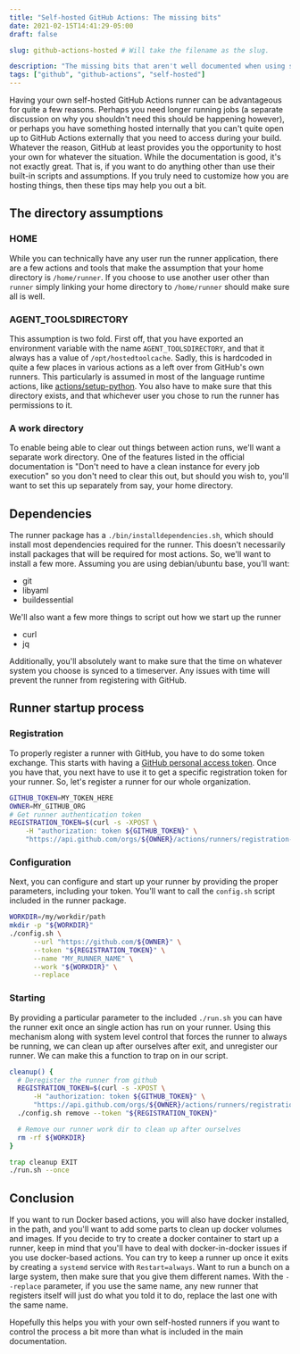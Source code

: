 ```yaml
---
title: "Self-hosted GitHub Actions: The missing bits"
date: 2021-02-15T14:41:29-05:00
draft: false

slug: github-actions-hosted # Will take the filename as the slug.

description: "The missing bits that aren't well documented when using self-hosted Github Actions runners"
tags: ["github", "github-actions", "self-hosted"]
---
```


Having your own self-hosted GitHub Actions runner can be advantageous for quite a few reasons. Perhaps you need longer running jobs (a separate discussion on why you shouldn't need this should be happening however), or perhaps you have something hosted internally that you can't quite open up to GitHub Actions externally that you need to access during your build. Whatever the reason, GitHub at least provides you the opportunity to host your own for whatever the situation. While the documentation is good, it's not exactly great. That is, if you want to do anything other than use their built-in scripts and assumptions. If you truly need to customize how you are hosting things, then these tips may help you out a bit.

## The directory assumptions
### HOME
While you can technically have any user run the runner application, there are a few actions and tools that make the assumption that your home directory is `/home/runner`. If you choose to use another user other than `runner` simply linking your home directory to `/home/runner` should make sure all is well.

### AGENT_TOOLSDIRECTORY
This assumption is two fold. First off, that you have exported an environment variable with the name `AGENT_TOOLSDIRECTORY`, and that it always has a value of `/opt/hostedtoolcache`. Sadly, this is hardcoded in quite a few places in various actions as a left over from GitHub's own runners. This particularly is assumed in most of the language runtime actions, like [actions/setup-python](https://github.com/actions/setup-python). You also have to make sure that this directory exists, and that whichever user you chose to run the runner has permissions to it.

### A work directory
To enable being able to clear out things between action runs, we'll want a separate work directory. One of the features listed in the official documentation is "Don't need to have a clean instance for every job execution" so you don't need to clear this out, but should you wish to, you'll want to set this up separately from say, your home directory.

## Dependencies
The runner package has a `./bin/installdependencies.sh`, which should install most dependencies required for the runner. This doesn't necessarily install packages that will be required for most actions. So, we'll want to install a few more. Assuming you are using debian/ubuntu base, you'll want:

- git
- libyaml
- buildessential

We'll also want a few more things to script out how we start up the runner
- curl
- jq

Additionally, you'll absolutely want to make sure that the time on whatever system you choose is synced to a timeserver. Any issues with time will prevent the runner from registering with GitHub.

## Runner startup process
### Registration
To properly register a runner with GitHub, you have to do some token exchange. This starts with having a [GitHub personal access token](https://docs.github.com/en/github/authenticating-to-github/creating-a-personal-access-token). Once you have that, you next have to use it to get a specific registration token for your runner. So, let's register a runner for our whole organization.

```sh
GITHUB_TOKEN=MY_TOKEN_HERE
OWNER=MY_GITHUB_ORG
# Get runner authentication token
REGISTRATION_TOKEN=$(curl -s -XPOST \
    -H "authorization: token ${GITHUB_TOKEN}" \
    "https://api.github.com/orgs/${OWNER}/actions/runners/registration-token" | jq -r .token)
```

### Configuration
Next, you can configure and start up your runner by providing the proper parameters, including your token. You'll want to call the `config.sh` script included in the runner package.

```sh
WORKDIR=/my/workdir/path
mkdir -p "${WORKDIR}"
./config.sh \
      --url "https://github.com/${OWNER}" \
      --token "${REGISTRATION_TOKEN}" \
      --name "MY_RUNNER_NAME" \
      --work "${WORKDIR}" \
      --replace
```

### Starting

By providing a particular parameter to the included `./run.sh` you can have the runner exit once an single action has run on your runner. Using this mechanism along with system level control that forces the runner to always be running, we can clean up after ourselves after exit, and unregister our runner. We can make this a function to trap on in our script.

```sh
cleanup() {
  # Deregister the runner from github
  REGISTRATION_TOKEN=$(curl -s -XPOST \
      -H "authorization: token ${GITHUB_TOKEN}" \
      "https://api.github.com/orgs/${OWNER}/actions/runners/registration-token" | jq -r .token)
  ./config.sh remove --token "${REGISTRATION_TOKEN}"

  # Remove our runner work dir to clean up after ourselves
  rm -rf ${WORKDIR}
}

trap cleanup EXIT
./run.sh --once
```

## Conclusion
If you want to run Docker based actions, you will also have docker installed, in the path, and you'll want to add some parts to clean up docker volumes and images. If you decide to try to create a docker container to start up a runner, keep in mind that you'll have to deal with docker-in-docker issues if you use docker-based actions. You can try to keep a runner up once it exits by creating a `systemd` service with `Restart=always`. Want to run a bunch on a large system, then make sure that you give them different names. With the `--replace` parameter, if you use the same name, any new runner that registers itself will just do what you told it to do, replace the last one with the same name.

Hopefully this helps you with your own self-hosted runners if you want to control the process a bit more than what is included in the main documentation.
